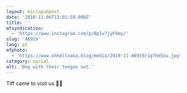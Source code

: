 ```yaml
---
layout: micropubpost
date: '2018-11-06T13:01:59.000Z'
title: ''
mfsyndication:
  - 'https://www.instagram.com/p/Bp1v7jyF9my/'
slug: '46919'
lang: pt
mfphoto:
  - 'https://www.ohhelloana.blog/media/2018-11-46919/ig7hm5uu.jpg'
category: social
alt: 'Dog with their tongue out.'
---
```

Tiff came to visit us 🐶💚
